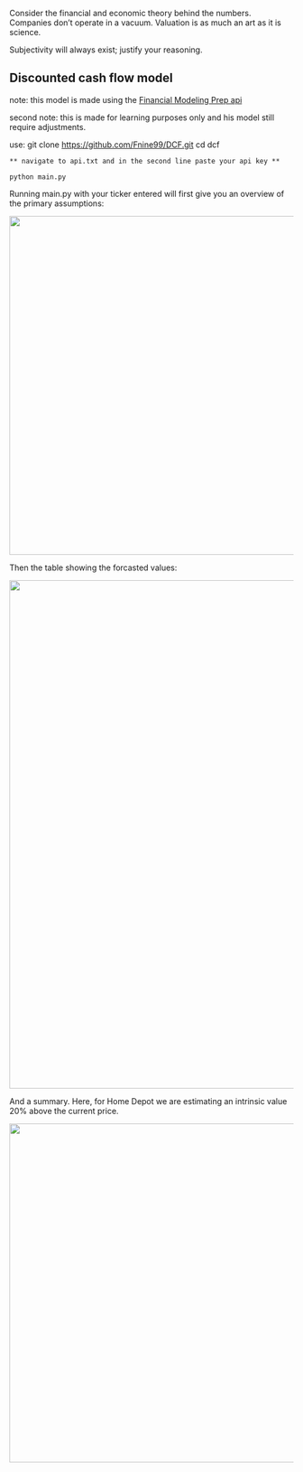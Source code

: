 Consider the financial and economic theory behind the numbers.
Companies don’t operate in a vacuum.
Valuation is as much an art as it is science.

Subjectivity will always exist; justify your reasoning.

## Discounted cash flow model

note: this model is made using the <a href="https://site.financialmodelingprep.com/developer/docs/">Financial Modeling Prep api</a>

second note: this is made for learning purposes only and his model still require adjustments.

use:
    git clone https://github.com/Fnine99/DCF.git
    cd dcf
    
    ** navigate to api.txt and in the second line paste your api key **
    
    python main.py 


Running main.py with your ticker entered will first give you an overview of the primary assumptions:

<img width="600" src="https://user-images.githubusercontent.com/97029819/223087002-275f79f7-4894-4c4c-9569-9cd146d417a0.png">





Then the table showing the forcasted values:

<img width="900" src="https://user-images.githubusercontent.com/97029819/223086670-7b37b0d0-eb27-4854-b8e5-4171650e5936.png">


And a summary.
Here, for Home Depot we are estimating an intrinsic value 20% above the current price.

<img width="600" src="https://user-images.githubusercontent.com/97029819/223086903-f5c2883d-84e1-449b-a9d3-4093215fdbbb.png">




